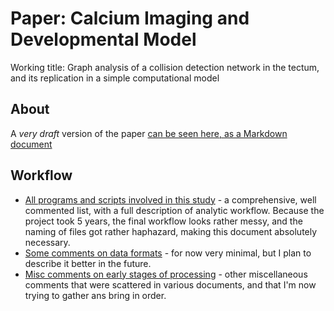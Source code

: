 Paper: Calcium Imaging and Developmental Model
==============================================

Working title: Graph analysis of a collision detection network in the tectum, and its replication in a simple computational model

## About

A *very draft* version of the paper [can be seen here, as a Markdown document](Ca-img-paper.md)

## Workflow

* [All programs and scripts involved in this study](Description_programs.md) - a comprehensive, well commented list, with a full description of analytic workflow. Because the project took 5 years, the final workflow looks rather messy, and the naming of files got rather haphazard, making this document absolutely necessary.
* [Some comments on data formats](Description_data.md) - for now very minimal, but I plan to describe it better in the future.
* [Misc comments on early stages of processing](Description_misc.md) - other miscellaneous comments that were scattered in various documents, and that I'm now trying to gather ans bring in order.
